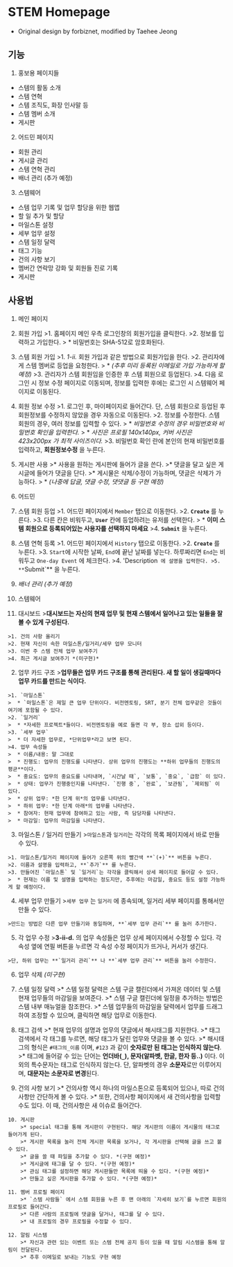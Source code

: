 **STEM Homepage**
=====================

- Original design by forbiznet, modified by Taehee Jeong

**기능**
--

1. 홍보용 페이지들
  - 스템의 활동 소개
  - 스템 연혁
  - 스템 조직도, 화장 인사말 등
  - 스템 멤버 소개
  - 게시판
   
2. 어드민 페이지
  - 회원 관리
  - 게시글 관리
  - 스템 연혁 관리
  - 배너 관리 (추가 예정)
  
3. 스템웨어
  - 스템 업무 기록 및 업무 할당을 위한 웹앱
  - 할 일 추가 및 할당
  - 마일스톤 설정
  - 세부 업무 설정
  - 스템 일정 달력
  - 태그 기능
  - 건의 사항 보기
  - 멤버간 연락망 강화 및 회원들 진로 기록
  - 게시판

**사용법**
-----

1. 메인 페이지
  1. 회원 가입
    >1. 홈페이지 메인 우측 로그인창의 회원가입을 클릭한다.
    >2. 정보를 입력하고 가입한다.
    >  * 비밀번호는 SHA-512로 암호화된다.

  2. 스템 회원 가입
    >1. *1-ii.* 회원 가입과 같은 방법으로 회원가입을 한다.
    >2. 관리자에게 스템 멤버로 등업을 요청한다.
    >  * *(추후 미리 등록된 이메일로 가입 가능하게 할 예정)*
    >3. 관리자가 스템 회원임을 인증한 후 스템 회원으로 등업된다.
    >4. 다음 로그인 시 정보 수정 페이지로 이동되며, 정보를 입력한 후에는 로그인 시 스템웨어 페이지로 이동된다.
	 
  3. 회원 정보 수정
    >1. 로그인 후, 마이페이지로 들어간다.
    단, 스템 회원으로 등업된 후 회원정보를 수정하지 않았을 경우 자동으로 이동된다.
    >2. 정보를 수정한다. 스템 회원의 경우, 여러 정보를 입력할 수 있다.
    >  * *비밀번호 수정의 경우 비밀번호와 비밀번호 확인을 입력한다.*
    >  * *사진은 프로필 140x140px, 커버 사진은 423x200px 가 최적 사이즈이다.*
    >3. 비밀번호 확인 란에 본인의 현재 비밀번호를 입력하고, **회원정보수정** 을 누른다.
		  
  4. 게시판 사용
    >* 사용을 원하는 게시판에 들어가 글을 쓴다.
    >* 댓글을 달고 싶은 게시글에 들어가 댓글을 단다.
    >* 게시물은 삭제/수정이 가능하며, 댓글은 삭제가 가능하다.
    >  * *(나중에 답글, 댓글 수정, 댓댓글 등 구현 예정)*
	  
2. 어드민
  1. 스템 회원 등업
    >1. 어드민 페이지에서 `Member` 탭으로 이동한다.
    >2. **`Create`** 를 누른다.
    >3. 다른 칸은 비워두고, **`User`** 칸에 등업하려는 유저를 선택한다.
    >  * **이미 스템 회원으로 등록되어있는 사용자를 선택하지 마세요**
    >4. **`Submit`** 을 누른다.
	  
  2. 스템 연혁 등록
    >1. 어드민 페이지에서 `History` 탭으로 이동한다.
    >2. **`Create`** 를 누른다.
    >3. `Start`에 시작한 날짜, `End`에 끝난 날짜를 넣는다. 하루짜리면 `End`는 비워두고 `One-day Event` 에 체크한다.
    >4. 'Description` 에 설명을 입력한다.
    >5. **`Submit`** 을 누른다.
  
  3. *배너 관리 (추가 예정)*

3. 스템웨어
  1. 대시보드
    >**대시보드는 자신의 현재 업무 및 현재 스템에서 일어나고 있는 일들을 잘 볼 수 있게 구성된다.**
    
    >1. 건의 사항 올리기
    >2. 현재 자신이 속한 마일스톤/일거리/세무 업무 모니터
    >3. 이번 주 스템 전체 업무 보여주기
    >4. 최근 게시글 보여주기 *(미구현)*
  
  2. 업무 카드 구조
    >**업무들은 업무 카드 구조를 통해 관리된다. 새 할 일이 생길때마다 업무 카드를 만드는 식이다.**

    >1. `마일스톤`
    >  * `마일스톤`은 제일 큰 업무 단위이다. 비전멘토링, SRT, 분기 전체 업무같은 것들이 여기에 포함될 수 있다.
    >2. `일거리`
    >  * *자세한 프로젝트*들이다. 비전멘토링을 예로 들면 각 부, 장소 섭외 등이다.
    >3. `세부 업무` 
    >  * 더 자세한 업무로, *단위업무*라고 보면 된다.
    >4. 업무 속성들
    >  * 이름/내용: 말 그대로
    >  * 진행도: 업무의 진행도를 나타낸다. 상위 업무의 진행도는 **하위 업무들의 진행도의 평균**이다.
    >  * 중요도: 업무의 중요도를 나타내며, `시간날 때`, `보통`, `중요`, `급함` 이 있다.
    >  * 상태: 업무가 진행중인지를 나타낸다. `진행 중`, `완료`, `보관됨`, `제외됨` 이 있다. 
    >  * 상위 업무: *한 단계 위*의 업무를 나타낸다.
    >  * 하위 업무: *한 단계 아래*의 업무를 나타낸다.
    >  * 참여자: 현재 업무에 참여하고 있는 사람, 즉 담당자를 나타낸다.
    >  * 마감일: 업무의 마감일을 나타낸다.

  3. 마일스톤 / 일거리 만들기
    >`마일스톤`과 `일거리`는 각각의 목록 페이지에서 바로 만들 수 있다.

    >1. 마일스톤/일거리 페이지에 들어가 오른쪽 위의 빨간색 **`(+)`** 버튼을 누른다.
    >2. 이름과 설명을 입력하고, **`추가`** 를 누른다.
    >3. 만들어진 `마일스톤` 및 `일거리`는 각각을 클릭해서 상세 페이지로 들어갈 수 있다.
    >  * 현재는 이름 및 설명을 입력하는 정도지만, 추후에는 마감일, 중요도 등도 설정 가능하게 할 예정이다.

  4. 세부 업무 만들기
    >`세부 업무` 는 `일거리` 에 종속되며, 일거리 세부 페이지를 통해서만 만들 수 있다.

    >만드는 방법은 다른 업무 만들기와 동일하며, **`세부 업무 관리`** 를 눌러 추가한다.

  5. 각 업무 수정
    >**3-ii-d.** 의 업무 속성들은 업무 상세 페이지에서 수정할 수 있다. 각 속성 옆에 연필 버튼을 누르면 각 속성 수정 페이지가 뜨거나, 커서가 생긴다.

    >단, 하위 업무는 **`일거리 관리`** 나 **`세부 업무 관리`** 버튼을 눌러 수정한다. 

  6. 업무 삭제 *(미구현)*

  7. 스템 일정 달력
    >* 스템 일정 달력은 스템 구글 캘린더에서 가져온 데이터 및 스템 현재 업무들의 마감일을 보여준다.
    >* 스템 구글 캘린더에 일정을 추가하는 방법은 스템 내부 매뉴얼을 참조한다.
    >* 스템 업무들의 마감일을 달력에서 업무를 드래그하여 조정할 수 있으며, 클릭하면 해당 업무로 이동한다.

  8. 태그 검색
    >* 현재 업무의 설명과 업무의 댓글에서 해시태그를 지원한다.
    >* 태그 검색에서 각 태그를 누르면, 해당 태그가 달린 업무와 댓글을 볼 수 있다.
    >* 해시태그의 형식은 `#태그의_이름` 이며, `#123` 과 같이 **숫자로만 된 태그는 인식하지 않는다**.
    >* 태그에 들어갈 수 있는 단어는 **언더바(`_`), 문자(알파벳, 한글, 한자 등..)** 이다. 이 외의 특수문자는 태그로 인식하지 않는다. 단, 알파벳의 경우 **소문자**로만 이루어지며, **대문자는 소문자로 변경**된다.

  9. 건의 사항 보기
    >* 건의사항 역시 하나의 마일스톤으로 등록되어 있으나, 따로 건의사항만 간단하게 볼 수 있다.
    >* 또한, 건의사항 페이지에서 새 건의사항을 입력할 수도 있다. 이 때, 건의사항은 새 이슈로 들어간다.

	10. 게시판
		>* special 태그를 통해 게시판이 구현된다. 해당 게시판의 이름이 게시물의 태그로 들어가게 된다.
		>* 게시판 목록을 눌러 전체 게시판 목록을 보거나, 각 게시판을 선택해 글을 쓰고 볼 수 있다.
		>* 글을 쓸 때 파일을 추가할 수 있다. *(구현 예정)*
		>* 게시글에 태그를 달 수 있다. *(구현 예정)*
		>* 관심 태그를 설정하면 해당 게시판들만 목록에 띄울 수 있다. *(구현 예정)*
		>* 만들고 싶은 게시판을 추가할 수 있다. *(구현 예정)*

	11. 멤버 프로필 페이지
		>* `스템 사람들` 에서 스템 회원을 누른 후 맨 아래의 `자세히 보기`를 누르면 회원의 프로필로 들어간다.
		>* 다른 사람의 프로필에 댓글을 달거나, 태그를 달 수 있다.
		>* 내 프로필의 경우 프로필을 수정할 수 있다.

	12. 알림 시스템
		>* 자신과 관련 있는 이벤트 또는 스템 전체 공지 등이 있을 때 알림 시스템을 통해 알림이 전달된다.
		>* 추후 이메일로 보내는 기능도 구현 예정
